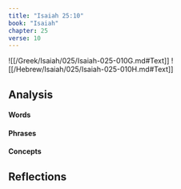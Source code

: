 ```yaml
---
title: "Isaiah 25:10"
book: "Isaiah"
chapter: 25
verse: 10
---
```

![[/Greek/Isaiah/025/Isaiah-025-010G.md#Text]]
![[/Hebrew/Isaiah/025/Isaiah-025-010H.md#Text]]

## Analysis

#### Words

#### Phrases

#### Concepts

## Reflections
